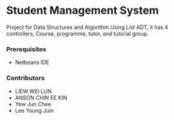 # Student Management System 

Project for Data Structures and Algorithm.Using List ADT, it has 4 controllers, Course, programme, tutor, and tutorial group.

### Prerequisites
- Netbeans IDE

### Contributors
- LIEW WEI LUN 
- ANSON CHIN EE KIN 
- Yew Jun Chee 
- Lee Young Juin


